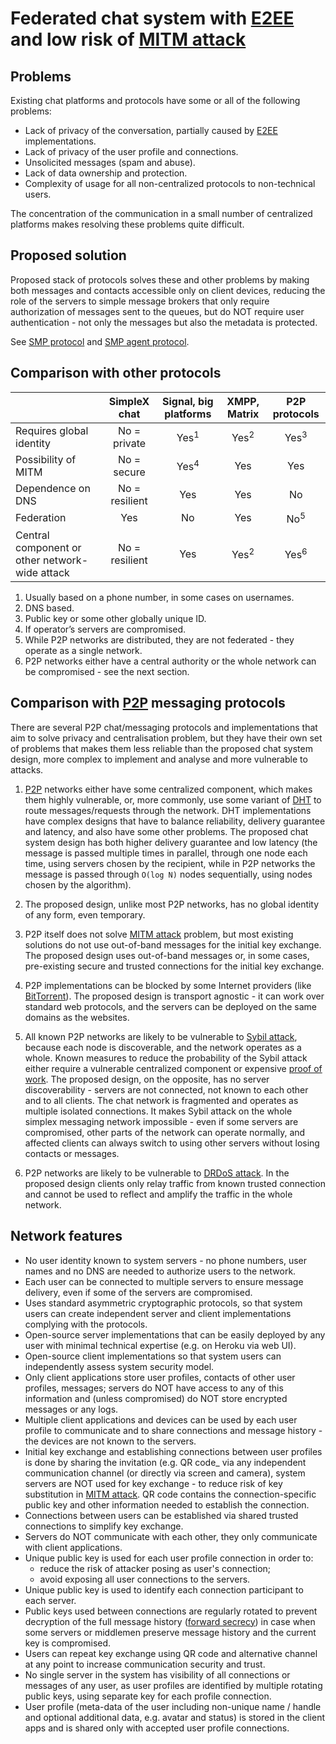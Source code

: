 # Federated chat system with [E2EE][1] and low risk of [MITM attack][2]

## Problems

Existing chat platforms and protocols have some or all of the following problems:

- Lack of privacy of the conversation, partially caused by [E2EE][1] implementations.
- Lack of privacy of the user profile and connections.
- Unsolicited messages (spam and abuse).
- Lack of data ownership and protection.
- Complexity of usage for all non-centralized protocols to non-technical users.

The concentration of the communication in a small number of centralized platforms makes resolving these problems quite difficult.

## Proposed solution

Proposed stack of protocols solves these and other problems by making both messages and contacts accessible only on client devices, reducing the role of the servers to simple message brokers that only require authorization of messages sent to the queues, but do NOT require user authentication - not only the messages but also the metadata is protected.

See [SMP protocol][6] and [SMP agent protocol][8].

## Comparison with other protocols

|          | SimpleX chat | Signal, big platforms | XMPP, Matrix | P2P protocols |
|:-------- |:------------:|:---------------------:|:------------:|:-------------:|
| Requires global identity | No = private | Yes<sup>1</sup> | Yes<sup>2</sup> | Yes<sup>3</sup> |
| Possibility of MITM      | No = secure  | Yes<sup>4</sup> | Yes             | Yes             |
| Dependence on DNS        | No = resilient | Yes | Yes | No |
| Federation               | Yes | No | Yes | No<sup>5</sup> |
| Central component or other network-wide attack | No = resilient | Yes | Yes<sup>2</sup> | Yes<sup>6</sup> |

1. Usually based on a phone number, in some cases on usernames.
2. DNS based.
3. Public key or some other globally unique ID.
4. If operator’s servers are compromised.
5. While P2P networks are distributed, they are not federated - they operate as a single network.
6. P2P networks either have a central authority or the whole network can be compromised - see the next section.

## Comparison with [P2P][9] messaging protocols

There are several P2P chat/messaging protocols and implementations that aim to solve privacy and centralisation problem, but they have their own set of problems that makes them less reliable than the proposed chat system design, more complex to implement and analyse and more vulnerable to attacks.

1. [P2P][9] networks either have some centralized component, which makes them highly vulnerable, or, more commonly, use some variant of [DHT][10] to route messages/requests through the network. DHT implementations have complex designs that have to balance reliability, delivery guarantee and latency, and also have some other problems. The proposed chat system design has both higher delivery guarantee and low latency (the message is passed multiple times in parallel, through one node each time, using servers chosen by the recipient, while in P2P networks the message is passed through `O(log N)` nodes sequentially, using nodes chosen by the algorithm).

2. The proposed design, unlike most P2P networks, has no global identity of any form, even temporary.

3. P2P itself does not solve [MITM attack][2] problem, but most existing solutions do not use out-of-band messages for the initial key exchange. The proposed design uses out-of-band messages or, in some cases, pre-existing secure and trusted connections for the initial key exchange.

4. P2P implementations can be blocked by some Internet providers (like [BitTorrent][11]). The proposed design is transport agnostic - it can work over standard web protocols, and the servers can be deployed on the same domains as the websites.

5. All known P2P networks are likely to be vulnerable to [Sybil attack][12], because each node is discoverable, and the network operates as a whole. Known measures to reduce the probability of the Sybil attack either require a vulnerable centralized component or expensive [proof of work][13]. The proposed design, on the opposite, has no server discoverability - servers are not connected, not known to each other and to all clients. The chat network is fragmented and operates as multiple isolated connections. It makes Sybil attack on the whole simplex messaging network impossible - even if some servers are compromised, other parts of the network can operate normally, and affected clients can always switch to using other servers without losing contacts or messages.

6. P2P networks are likely to be vulnerable to [DRDoS attack][14]. In the proposed design clients only relay traffic from known trusted connection and cannot be used to reflect and amplify the traffic in the whole network.

## Network features

- No user identity known to system servers - no phone numbers, user names and no DNS are needed to authorize users to the network.
- Each user can be connected to multiple servers to ensure message delivery, even if some of the servers are compromised.
- Uses standard asymmetric cryptographic protocols, so that system users can create independent server and client implementations complying with the protocols.
- Open-source server implementations that can be easily deployed by any user with minimal technical expertise (e.g. on Heroku via web UI).
- Open-source client implementations so that system users can independently assess system security model.
- Only client applications store user profiles, contacts of other user profiles, messages; servers do NOT have access to any of this information and (unless compromised) do NOT store encrypted messages or any logs.
- Multiple client applications and devices can be used by each user profile to communicate and to share connections and message history - the devices are not known to the servers.
- Initial key exchange and establishing connections between user profiles is done by sharing the invitation (e.g. QR code_ via any independent communication channel (or directly via screen and camera), system servers are NOT used for key exchange - to reduce risk of key substitution in [MITM attack][2]. QR code contains the connection-specific public key and other information needed to establish the connection.
- Connections between users can be established via shared trusted connections to simplify key exchange.
- Servers do NOT communicate with each other, they only communicate with client applications.
- Unique public key is used for each user profile connection in order to:
  - reduce the risk of attacker posing as user's connection;
  - avoid exposing all user connections to the servers.
- Unique public key is used to identify each connection participant to each server.
- Public keys used between connections are regularly rotated to prevent decryption of the full message history ([forward secrecy][4]) in case when some servers or middlemen preserve message history and the current key is compromised.
- Users can repeat key exchange using QR code and alternative channel at any point to increase communication security and trust.
- No single server in the system has visibility of all connections or messages of any user, as user profiles are identified by multiple rotating public keys, using separate key for each profile connection.
- User profile (meta-data of the user including non-unique name / handle and optional additional data, e.g. avatar and status) is stored in the client apps and is shared only with accepted user profile connections.

[1]: https://en.wikipedia.org/wiki/End-to-end_encryption
[2]: https://en.wikipedia.org/wiki/Man-in-the-middle_attack
[4]: https://en.wikipedia.org/wiki/Forward_secrecy
[6]: https://github.com/simplex-chat/simplexmq/blob/master/protocol/simplex-messaging.md
[8]: https://github.com/simplex-chat/simplexmq/blob/master/protocol/agent-protocol.md
[9]: https://en.wikipedia.org/wiki/Peer-to-peer
[10]: https://en.wikipedia.org/wiki/Distributed_hash_table
[11]: https://en.wikipedia.org/wiki/BitTorrent
[12]: https://en.wikipedia.org/wiki/Sybil_attack
[13]: https://en.wikipedia.org/wiki/Proof_of_work
[14]: https://www.usenix.org/conference/woot15/workshop-program/presentation/p2p-file-sharing-hell-exploiting-bittorrent
